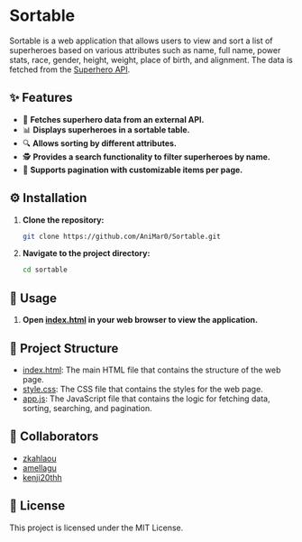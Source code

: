 # Sortable

Sortable is a web application that allows users to view and sort a list of superheroes based on various attributes such as name, full name, power stats, race, gender, height, weight, place of birth, and alignment. The data is fetched from the [Superhero API](https://rawcdn.githack.com/akabab/superhero-api/0.2.0/api/all.json).

## ✨ Features

- 🚀 **Fetches superhero data from an external API.**
- 📊 **Displays superheroes in a sortable table.**
- 🔍 **Allows sorting by different attributes.**
- 🕵️ **Provides a search functionality to filter superheroes by name.**
- 📄 **Supports pagination with customizable items per page.**

## ⚙️ Installation

1. **Clone the repository:**
    ```sh
    git clone https://github.com/AniMar0/Sortable.git
    ```
2. **Navigate to the project directory:**
    ```sh
    cd sortable
    ```

## 🚀 Usage

1. **Open [index.html](http://_vscodecontentref_/1) in your web browser to view the application.**

## 📁 Project Structure

- [index.html](https://github.com/AniMar0/Sortable/blob/main/index.html): The main HTML file that contains the structure of the web page.
- [style.css](https://github.com/AniMar0/Sortable/blob/main/style.css): The CSS file that contains the styles for the web page.
- [app.js](https://github.com/AniMar0/Sortable/blob/main/app.js): The JavaScript file that contains the logic for fetching data, sorting, searching, and pagination.

## 👥 Collaborators

- [zkahlaou](https://github.com/AniMar0)
- [amellagu](https://learn.zone01oujda.ma/git/amellagu)
- [kenji20thh](https://github.com/kenji20thh)

## 📜 License

This project is licensed under the MIT License.